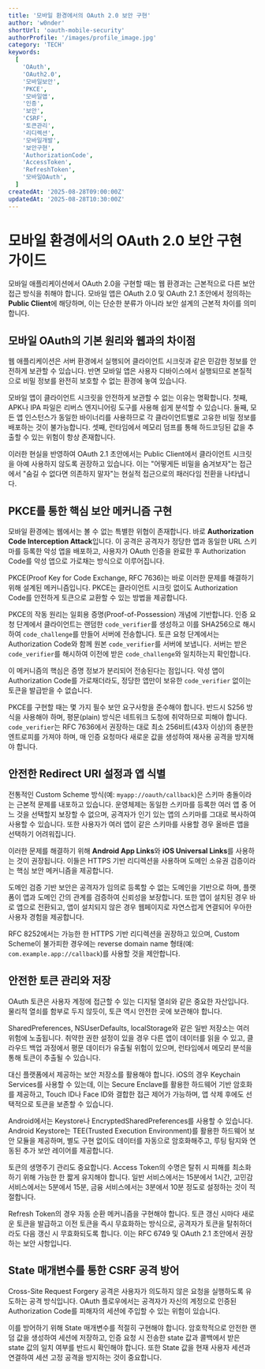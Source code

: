 ```yaml
---
title: '모바일 환경에서의 OAuth 2.0 보안 구현'
author: 'w0nder'
shortUrl: 'oauth-mobile-security'
authorProfile: '/images/profile_image.jpg'
category: 'TECH'
keywords:
  [
    'OAuth',
    'OAuth2.0',
    '모바일보안',
    'PKCE',
    '모바일앱',
    '인증',
    '보안',
    'CSRF',
    '토큰관리',
    '리디렉션',
    '모바일개발',
    '보안구현',
    'AuthorizationCode',
    'AccessToken',
    'RefreshToken',
    '모바일OAuth',
  ]
createdAt: '2025-08-28T09:00:00Z'
updatedAt: '2025-08-28T10:30:00Z'
---
```


# 모바일 환경에서의 OAuth 2.0 보안 구현 가이드

모바일 애플리케이션에서 OAuth 2.0을 구현할 때는 웹 환경과는 근본적으로 다른 보안 접근 방식을 취해야 합니다. 모바일 앱은 OAuth 2.0 및 OAuth 2.1 초안에서 정의하는 **Public Client**에 해당하며, 이는 단순한 분류가 아니라 보안 설계의 근본적 차이를 의미합니다.

## 모바일 OAuth의 기본 원리와 웹과의 차이점

웹 애플리케이션은 서버 환경에서 실행되어 클라이언트 시크릿과 같은 민감한 정보를 안전하게 보관할 수 있습니다. 반면 모바일 앱은 사용자 디바이스에서 실행되므로 본질적으로 비밀 정보를 완전히 보호할 수 없는 환경에 놓여 있습니다.

모바일 앱이 클라이언트 시크릿을 안전하게 보관할 수 없는 이유는 명확합니다. 첫째, APK나 IPA 파일은 리버스 엔지니어링 도구를 사용해 쉽게 분석할 수 있습니다. 둘째, 모든 앱 인스턴스가 동일한 바이너리를 사용하므로 각 클라이언트별로 고유한 비밀 정보를 배포하는 것이 불가능합니다. 셋째, 런타임에서 메모리 덤프를 통해 하드코딩된 값을 추출할 수 있는 위험이 항상 존재합니다.

이러한 현실을 반영하여 OAuth 2.1 초안에서는 Public Client에서 클라이언트 시크릿을 아예 사용하지 않도록 권장하고 있습니다. 이는 "어떻게든 비밀을 숨겨보자"는 접근에서 "숨길 수 없다면 의존하지 말자"는 현실적 접근으로의 패러다임 전환을 나타냅니다.

## PKCE를 통한 핵심 보안 메커니즘 구현

모바일 환경에는 웹에서는 볼 수 없는 특별한 위협이 존재합니다. 바로 **Authorization Code Interception Attack**입니다. 이 공격은 공격자가 정당한 앱과 동일한 URL 스키마를 등록한 악성 앱을 배포하고, 사용자가 OAuth 인증을 완료한 후 Authorization Code를 악성 앱으로 가로채는 방식으로 이루어집니다.

PKCE(Proof Key for Code Exchange, RFC 7636)는 바로 이러한 문제를 해결하기 위해 설계된 메커니즘입니다. PKCE는 클라이언트 시크릿 없이도 Authorization Code를 안전하게 토큰으로 교환할 수 있는 방법을 제공합니다.

PKCE의 작동 원리는 일회용 증명(Proof-of-Possession) 개념에 기반합니다. 인증 요청 단계에서 클라이언트는 랜덤한 `code_verifier`를 생성하고 이를 SHA256으로 해시하여 `code_challenge`를 만들어 서버에 전송합니다. 토큰 요청 단계에서는 Authorization Code와 함께 원본 `code_verifier`를 서버에 보냅니다. 서버는 받은 `code_verifier`를 해시하여 이전에 받은 `code_challenge`와 일치하는지 확인합니다.

이 메커니즘의 핵심은 증명 정보가 분리되어 전송된다는 점입니다. 악성 앱이 Authorization Code를 가로채더라도, 정당한 앱만이 보유한 `code_verifier` 없이는 토큰을 발급받을 수 없습니다.

PKCE를 구현할 때는 몇 가지 필수 보안 요구사항을 준수해야 합니다. 반드시 S256 방식을 사용해야 하며, 평문(plain) 방식은 네트워크 도청에 취약하므로 피해야 합니다. `code_verifier`는 RFC 7636에서 권장하는 대로 최소 256비트(43자 이상)의 충분한 엔트로피를 가져야 하며, 매 인증 요청마다 새로운 값을 생성하여 재사용 공격을 방지해야 합니다.

## 안전한 Redirect URI 설정과 앱 식별

전통적인 Custom Scheme 방식(예: `myapp://oauth/callback`)은 스키마 충돌이라는 근본적 문제를 내포하고 있습니다. 운영체제는 동일한 스키마를 등록한 여러 앱 중 어느 것을 선택할지 보장할 수 없으며, 공격자가 인기 있는 앱의 스키마를 그대로 복사하여 사용할 수 있습니다. 또한 사용자가 여러 앱이 같은 스키마를 사용할 경우 올바른 앱을 선택하기 어려워집니다.

이러한 문제를 해결하기 위해 **Android App Links**와 **iOS Universal Links**를 사용하는 것이 권장됩니다. 이들은 HTTPS 기반 리디렉션을 사용하며 도메인 소유권 검증이라는 핵심 보안 메커니즘을 제공합니다.

도메인 검증 기반 보안은 공격자가 임의로 등록할 수 없는 도메인을 기반으로 하며, 플랫폼이 앱과 도메인 간의 관계를 검증하여 신뢰성을 보장합니다. 또한 앱이 설치된 경우 바로 앱으로 전환되고, 앱이 설치되지 않은 경우 웹페이지로 자연스럽게 연결되어 우아한 사용자 경험을 제공합니다.

RFC 8252에서는 가능한 한 HTTPS 기반 리디렉션을 권장하고 있으며, Custom Scheme이 불가피한 경우에는 reverse domain name 형태(예: `com.example.app://callback`)를 사용할 것을 제안합니다.

## 안전한 토큰 관리와 저장

OAuth 토큰은 사용자 계정에 접근할 수 있는 디지털 열쇠와 같은 중요한 자산입니다. 물리적 열쇠를 함부로 두지 않듯이, 토큰 역시 안전한 곳에 보관해야 합니다.

SharedPreferences, NSUserDefaults, localStorage와 같은 일반 저장소는 여러 위험에 노출됩니다. 취약한 권한 설정이 있을 경우 다른 앱이 데이터를 읽을 수 있고, 클라우드 백업 과정에서 평문 데이터가 유출될 위험이 있으며, 런타임에서 메모리 분석을 통해 토큰이 추출될 수 있습니다.

대신 플랫폼에서 제공하는 보안 저장소를 활용해야 합니다. iOS의 경우 Keychain Services를 사용할 수 있는데, 이는 Secure Enclave를 활용한 하드웨어 기반 암호화를 제공하고, Touch ID나 Face ID와 결합한 접근 제어가 가능하며, 앱 삭제 후에도 선택적으로 토큰을 보존할 수 있습니다.

Android에서는 Keystore나 EncryptedSharedPreferences를 사용할 수 있습니다. Android Keystore는 TEE(Trusted Execution Environment)를 활용한 하드웨어 보안 모듈을 제공하며, 별도 구현 없이도 데이터를 자동으로 암호화해주고, 루팅 탐지와 연동된 추가 보안 레이어를 제공합니다.

토큰의 생명주기 관리도 중요합니다. Access Token의 수명은 탈취 시 피해를 최소화하기 위해 가능한 한 짧게 유지해야 합니다. 일반 서비스에서는 15분에서 1시간, 고민감 서비스에서는 5분에서 15분, 금융 서비스에서는 3분에서 10분 정도로 설정하는 것이 적절합니다.

Refresh Token의 경우 자동 순환 메커니즘을 구현해야 합니다. 토큰 갱신 시마다 새로운 토큰을 발급하고 이전 토큰을 즉시 무효화하는 방식으로, 공격자가 토큰을 탈취하더라도 다음 갱신 시 무효화되도록 합니다. 이는 RFC 6749 및 OAuth 2.1 초안에서 권장하는 보안 사항입니다.

## State 매개변수를 통한 CSRF 공격 방어

Cross-Site Request Forgery 공격은 사용자가 의도하지 않은 요청을 실행하도록 유도하는 공격 방식입니다. OAuth 플로우에서는 공격자가 자신의 계정으로 인증된 Authorization Code를 피해자의 세션에 주입할 수 있는 위험이 있습니다.

이를 방어하기 위해 State 매개변수를 적절히 구현해야 합니다. 암호학적으로 안전한 랜덤 값을 생성하여 세션에 저장하고, 인증 요청 시 전송한 state 값과 콜백에서 받은 state 값의 일치 여부를 반드시 확인해야 합니다. 또한 State 값을 현재 사용자 세션과 연결하여 세션 고정 공격을 방지하는 것이 중요합니다.

<link-preview url="https://datatracker.ietf.org/doc/html/rfc6749" title="RFC 6749" target="_blank">
</link-preview>

<link-preview url="https://datatracker.ietf.org/doc/html/rfc7636" title="RFC 7636" target="_blank">
</link-preview>

<link-preview url="https://datatracker.ietf.org/doc/html/rfc8252" title="RFC 8252" target="_blank">
</link-preview>

<link-preview url="https://datatracker.ietf.org/doc/draft-ietf-oauth-v2-1/" title="OAuth 2.1 Draft" target="_blank">
</link-preview>
